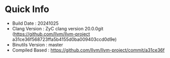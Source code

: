 # Quick Info
* Build Date : 20241025
* Clang Version : ZyC clang version 20.0.0git (https://github.com/llvm/llvm-project a31ce36f568723ffa5b4155d0ba009403ccd0d9e)
* Binutils Version : master
* Compiled Based : https://github.com/llvm/llvm-project/commit/a31ce36f

